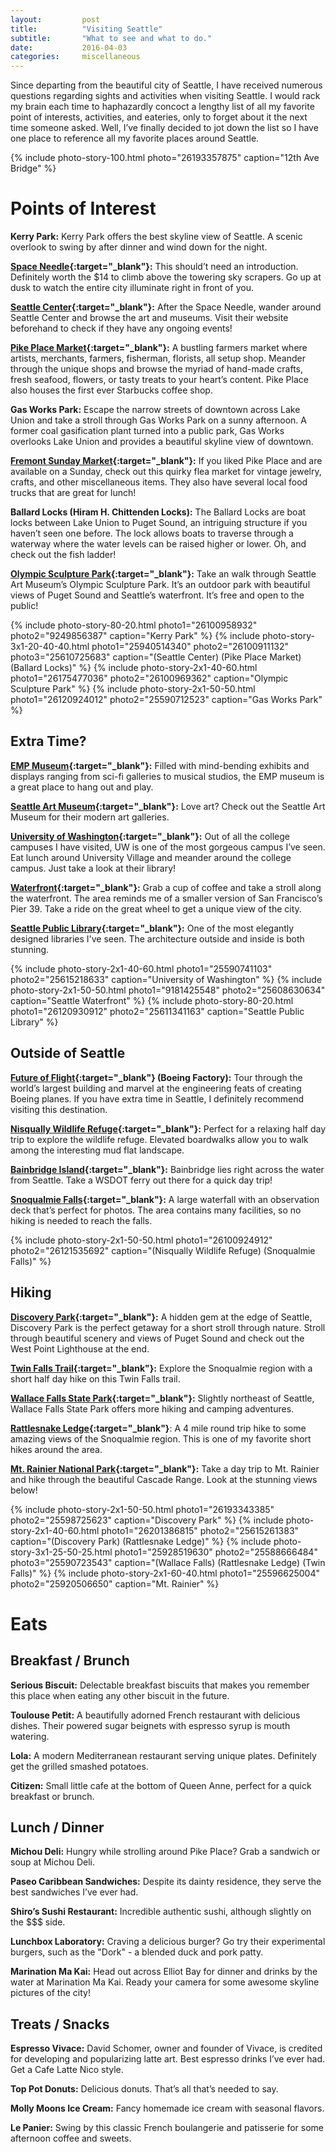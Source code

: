 ```yaml
---
layout:         post
title:          "Visiting Seattle"
subtitle:       "What to see and what to do."
date:           2016-04-03
categories:     miscellaneous
---
```


Since departing from the beautiful city of Seattle, I have received numerous questions regarding sights and activities when visiting Seattle. I would rack my brain each time to haphazardly concoct a lengthy list of all my favorite point of interests, activities, and eateries, only to forget about it the next time someone asked. Well, I’ve finally decided to jot down the list so I have one place to reference all my favorite places around Seattle.

{% include photo-story-100.html photo="26193357875" caption="12th Ave Bridge" %}

<div class="img-section-divider"></div>

# **Points of Interest**

**Kerry Park:** Kerry Park offers the best skyline view of Seattle. A scenic overlook to swing by after dinner and wind down for the night. 

**[Space Needle](http://www.spaceneedle.com){:target="_blank"}:** This should’t need an introduction. Definitely worth the $14 to climb above the towering sky scrapers. Go up at dusk to watch the entire city illuminate right in front of you.

**[Seattle Center](http://www.seattlecenter.com){:target="_blank"}:** After the Space Needle, wander around Seattle Center and browse the art and museums. Visit their website beforehand to check if they have any ongoing events!

**[Pike Place Market](http://pikeplacemarket.org){:target="_blank"}:** A bustling farmers market where artists, merchants, farmers, fisherman, florists, all setup shop. Meander through the unique shops and browse the myriad of hand-made crafts, fresh seafood, flowers, or tasty treats to your heart’s content. Pike Place also houses the first ever Starbucks coffee shop.

**Gas Works Park:** Escape the narrow streets of downtown across Lake Union and take a stroll through Gas Works Park on a sunny afternoon. A former coal gasification plant turned into a public park, Gas Works overlooks Lake Union and provides a beautiful skyline view of downtown.

**[Fremont Sunday Market](http://www.fremontmarket.com){:target="_blank"}:** If you liked Pike Place and are available on a Sunday, check out this quirky flea market for vintage jewelry, crafts, and other miscellaneous items. They also have several local food trucks that are great for lunch!

**Ballard Locks (Hiram H. Chittenden Locks):** The Ballard Locks are boat locks between Lake Union to Puget Sound, an intriguing structure if you haven’t seen one before. The lock allows boats to traverse through a waterway where the water levels can be raised higher or lower. Oh, and check out the fish ladder!

**[Olympic Sculpture Park](http://www.seattleartmuseum.org/visit/olympic-sculpture-park){:target="_blank"}:** Take an walk through Seattle Art Museum’s Olympic Sculpture Park. It’s an outdoor park with beautiful views of Puget Sound and Seattle’s waterfront. It’s free and open to the public!

{% include photo-story-80-20.html photo1="26100958932" photo2="9249856387" caption="Kerry Park" %}
{% include photo-story-3x1-20-40-40.html photo1="25940514340" photo2="26100911132" photo3="25610725683" caption="(Seattle Center) (Pike Place Market) (Ballard Locks)" %}
{% include photo-story-2x1-40-60.html photo1="26175477036" photo2="26100969362" caption="Olympic Sculpture Park" %}
{% include photo-story-2x1-50-50.html photo1="26120924012" photo2="25590712523" caption="Gas Works Park" %}

<div class="img-section-divider"></div>

## Extra Time? 

**[EMP Museum](http://www.empmuseum.org/){:target="_blank"}:** Filled with mind-bending exhibits and displays ranging from sci-fi galleries to musical studios, the EMP museum is a great place to hang out and play.

**[Seattle Art Museum](http://www.seattleartmuseum.org/){:target="_blank"}:** Love art? Check out the Seattle Art Museum for their modern art galleries.

**[University of Washington](http://www.washington.edu/){:target="_blank"}:** Out of all the college campuses I have visited, UW is one of the most gorgeous campus I’ve seen. Eat lunch around University Village and meander around the college campus.  Just take a look at their library!

**[Waterfront](http://www.downtownseattle.com/neighborhoods/waterfront/){:target="_blank"}:** Grab a cup of coffee and take a stroll along the waterfront. The area reminds me of a smaller version of San Francisco’s Pier 39.  Take a ride on the great wheel to get a unique view of the city.

**[Seattle Public Library](https://www.spl.org/){:target="_blank"}:** One of the most elegantly designed libraries I've seen.  The architecture outside and inside is both stunning.

{% include photo-story-2x1-40-60.html photo1="25590741103" photo2="25615218633" caption="University of Washington" %}
{% include photo-story-2x1-50-50.html photo1="9181425548" photo2="25608630634" caption="Seattle Waterfront" %}
{% include photo-story-80-20.html photo1="26120930912" photo2="25611341163" caption="Seattle Public Library" %}

<div class="img-section-divider"></div>

## Outside of Seattle 

**[Future of Flight](http://www.futureofflight.org/){:target="_blank"} (Boeing Factory):** Tour through the world’s largest building and marvel at the engineering feats of creating Boeing planes. If you have extra time in Seattle, I definitely recommend visiting this destination.

**[Nisqually Wildlife Refuge](http://www.fws.gov/refuge/Billy_Frank_Jr_Nisqually/){:target="_blank"}:** Perfect for a relaxing half day trip to explore the wildlife refuge. Elevated boardwalks allow you to walk among the interesting mud flat landscape.

**[Bainbridge Island](https://www.bainbridgeisland.com/){:target="_blank"}:** Bainbridge lies right across the water from Seattle. Take a WSDOT ferry out there for a quick day trip!

**[Snoqualmie Falls](http://www.snoqualmiefalls.com/){:target="_blank"}:** A large waterfall with an observation deck that’s perfect for photos. The area contains many facilities, so no hiking is needed to reach the falls.

{% include photo-story-2x1-50-50.html photo1="26100924912" photo2="26121535692" caption="(Nisqually Wildlife Refuge) (Snoqualmie Falls)" %}
<div class="img-section-divider"></div>

## Hiking 

**[Discovery Park](http://www.wta.org/go-hiking/hikes/seattle-magnolia-area-beach-discovery-park){:target="_blank"}:** A hidden gem at the edge of Seattle, Discovery Park is the perfect getaway for a short stroll through nature. Stroll through beautiful scenery and views of Puget Sound and check out the West Point Lighthouse at the end.

**[Twin Falls Trail](http://www.wta.org/go-hiking/hikes/twin-falls-state-park){:target="_blank"}:** Explore the Snoqualmie region with a short half day hike on this Twin Falls trail. 

**[Wallace Falls State Park](http://parks.state.wa.us/289/Wallace-Falls){:target="_blank"}:** Slightly northeast of Seattle, Wallace Falls State Park offers more hiking and camping adventures.

**[Rattlesnake Ledge](http://www.wta.org/go-hiking/hikes/rattle-snake-ledge){:target="_blank"}**: A 4 mile round trip hike to some amazing views of the Snoqualmie region. This is one of my favorite short hikes around the area.

**[Mt. Rainier National Park](https://www.nps.gov/mora/index.htm){:target="_blank"}:** Take a day trip to Mt. Rainier and hike through the beautiful Cascade Range. Look at the stunning views below!

{% include photo-story-2x1-50-50.html photo1="26193343385" photo2="25598725623" caption="Discovery Park" %}
{% include photo-story-2x1-40-60.html photo1="26201386815" photo2="25615261383" caption="(Discovery Park) (Rattlesnake Ledge)" %}
{% include photo-story-3x1-25-50-25.html photo1="25928519630" photo2="25588666484" photo3="25590723543" caption="(Wallace Falls) (Rattlesnake Ledge) (Twin Falls)" %}
{% include photo-story-2x1-60-40.html photo1="25596625004" photo2="25920506650" caption="Mt. Rainier" %}
<div class="img-section-divider"></div>

# **Eats**

## Breakfast / Brunch 

**Serious Biscuit:** Delectable breakfast biscuits that makes you remember this place when eating any other biscuit in the future.

**Toulouse Petit:** A beautifully adorned French restaurant with delicious dishes. Their powered sugar beignets with espresso syrup is mouth watering.

**Lola:** A modern Mediterranean restaurant serving unique plates.  Definitely get the grilled smashed potatoes.

**Citizen:** Small little cafe at the bottom of Queen Anne, perfect for a quick breakfast or brunch.

## Lunch / Dinner 

**Michou Deli:** Hungry while strolling around Pike Place? Grab a sandwich or soup at Michou Deli.

**Paseo Caribbean Sandwiches:** Despite its dainty residence, they serve the best sandwiches I’ve ever had.

**Shiro’s Sushi Restaurant:** Incredible authentic sushi, although slightly on the $$$ side.

**Lunchbox Laboratory:** Craving a delicious burger? Go try their experimental burgers, such as the "Dork" - a blended duck and pork patty.

**Marination Ma Kai:** Head out across Elliot Bay for dinner and drinks by the water at Marination Ma Kai.  Ready your camera for some awesome skyline pictures of the city!

## Treats / Snacks 

**Espresso Vivace:** David Schomer, owner and founder of Vivace, is credited for developing and popularizing latte art. Best espresso drinks I’ve ever had. Get a Cafe Latte Nico style.

**Top Pot Donuts:** Delicious donuts. That’s all that’s needed to say.

**Molly Moons Ice Cream:** Fancy homemade ice cream with seasonal flavors.

**Le Panier:** Swing by this classic French boulangerie and patisserie for some afternoon coffee and sweets.